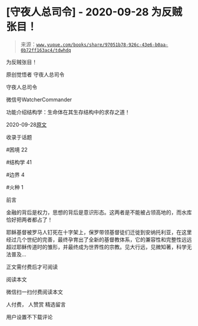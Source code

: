 # [守夜人总司令] - 2020-09-28 为反贼张目！

> 来源：[`www.yuque.com/books/share/97051b78-926c-43e6-b0aa-0b72ff163ac4/tdwhdq`](https://www.yuque.com/books/share/97051b78-926c-43e6-b0aa-0b72ff163ac4/tdwhdq)



为反贼张目！ 

原创觉悟者 守夜人总司令 

守夜人总司令 

微信号WatcherCommander 

功能介绍结构学：生命体在其生存结构中的求存之道！ 

2020-09-28[原文](https://mp.weixin.qq.com/s?__biz=MzAxNDk1NjI2Mw==&mid=2247485725&idx=1&sn=adf7357ef9271468fd4364577ba56bde&chksm=9b8a2a95acfda3835dd915b5a2a2ce3a279eed2072244b2f36a77886709fd4f7adfe1700f483&scene=27#wechat_redirect&cpage=128) 

收录于话题 

#困境 22 

#结构学 41 

#边界 4 

#火种 1 

前言 

金融的背后是权力，思想的背后是意识形态。这两者是不能被占领高地的，而水库恰好把两者都占了！ 

耶稣基督被罗马人钉死在十字架上，保罗带领基督徒们迁徙到安纳托利亚，在这里经过几个世纪的完善，最终孕育出了全新的基督教体系，它的兼容性和完整性远远超过耶稣传道时的雏形，并最终成为世界性的宗教。见大行远，见微知著，科学无法普及… 

正文需付费后才可阅读 

阅读本文 

微信扫一扫付费阅读本文 

人付费， 人赞赏 <ne-h3 id="OKcI5" data-lake-id="OKcI5"><ne-heading-ext><ne-heading-anchor></ne-heading-anchor><ne-heading-fold></ne-heading-fold></ne-heading-ext><ne-heading-content>精选留言</ne-heading-content></ne-h3> 

用户设置不下载评论